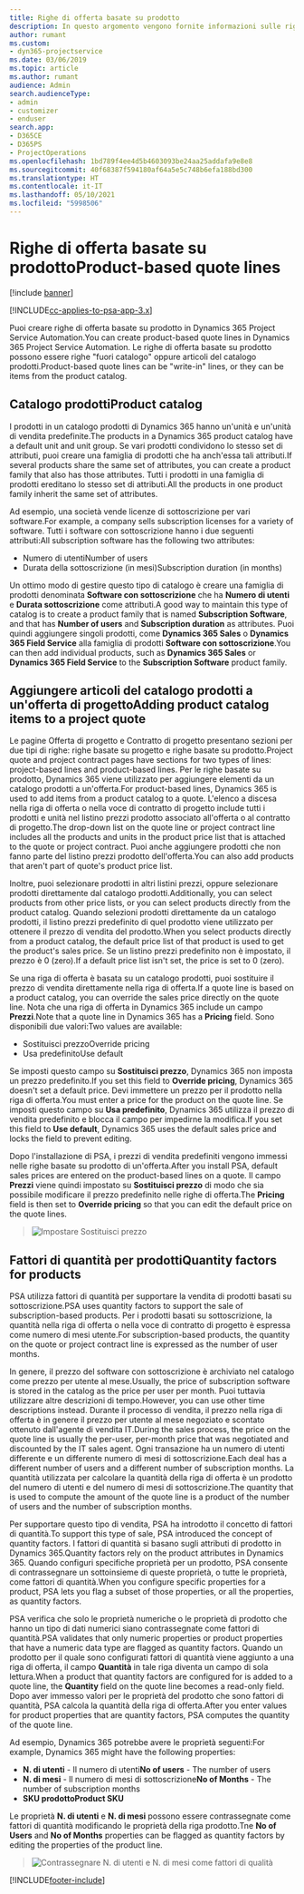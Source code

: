```yaml
---
title: Righe di offerta basate su prodotto
description: In questo argomento vengono fornite informazioni sulle righe di offerta basate su prodotto.
author: rumant
ms.custom:
- dyn365-projectservice
ms.date: 03/06/2019
ms.topic: article
ms.author: rumant
audience: Admin
search.audienceType:
- admin
- customizer
- enduser
search.app:
- D365CE
- D365PS
- ProjectOperations
ms.openlocfilehash: 1bd789f4ee4d5b4603093be24aa25addafa9e8e8
ms.sourcegitcommit: 40f68387f594180af64a5e5c748b6efa188bd300
ms.translationtype: HT
ms.contentlocale: it-IT
ms.lasthandoff: 05/10/2021
ms.locfileid: "5998506"
---
```

# <a name="product-based-quote-lines"></a><span data-ttu-id="fb5ef-103">Righe di offerta basate su prodotto</span><span class="sxs-lookup"><span data-stu-id="fb5ef-103">Product-based quote lines</span></span>

[!include [banner](../includes/psa-now-project-operations.md)]

[!INCLUDE[cc-applies-to-psa-app-3.x](../includes/cc-applies-to-psa-app-3x.md)]


<span data-ttu-id="fb5ef-104">Puoi creare righe di offerta basate su prodotto in Dynamics 365 Project Service Automation.</span><span class="sxs-lookup"><span data-stu-id="fb5ef-104">You can create product-based quote lines in Dynamics 365 Project Service Automation.</span></span> <span data-ttu-id="fb5ef-105">Le righe di offerta basate su prodotto possono essere righe "fuori catalogo" oppure articoli del catalogo prodotti.</span><span class="sxs-lookup"><span data-stu-id="fb5ef-105">Product-based quote lines can be "write-in" lines, or they can be items from the product catalog.</span></span>

## <a name="product-catalog"></a><span data-ttu-id="fb5ef-106">Catalogo prodotti</span><span class="sxs-lookup"><span data-stu-id="fb5ef-106">Product catalog</span></span>

<span data-ttu-id="fb5ef-107">I prodotti in un catalogo prodotti di Dynamics 365 hanno un'unità e un'unità di vendita predefinite.</span><span class="sxs-lookup"><span data-stu-id="fb5ef-107">The products in a Dynamics 365 product catalog have a default unit and unit group.</span></span> <span data-ttu-id="fb5ef-108">Se vari prodotti condividono lo stesso set di attributi, puoi creare una famiglia di prodotti che ha anch'essa tali attributi.</span><span class="sxs-lookup"><span data-stu-id="fb5ef-108">If several products share the same set of attributes, you can create a product family that also has those attributes.</span></span> <span data-ttu-id="fb5ef-109">Tutti i prodotti in una famiglia di prodotti ereditano lo stesso set di attributi.</span><span class="sxs-lookup"><span data-stu-id="fb5ef-109">All the products in one product family inherit the same set of attributes.</span></span>

<span data-ttu-id="fb5ef-110">Ad esempio, una società vende licenze di sottoscrizione per vari software.</span><span class="sxs-lookup"><span data-stu-id="fb5ef-110">For example, a company sells subscription licenses for a variety of software.</span></span> <span data-ttu-id="fb5ef-111">Tutti i software con sottoscrizione hanno i due seguenti attributi:</span><span class="sxs-lookup"><span data-stu-id="fb5ef-111">All subscription software has the following two attributes:</span></span>

- <span data-ttu-id="fb5ef-112">Numero di utenti</span><span class="sxs-lookup"><span data-stu-id="fb5ef-112">Number of users</span></span> 
- <span data-ttu-id="fb5ef-113">Durata della sottoscrizione (in mesi)</span><span class="sxs-lookup"><span data-stu-id="fb5ef-113">Subscription duration (in months)</span></span>

<span data-ttu-id="fb5ef-114">Un ottimo modo di gestire questo tipo di catalogo è creare una famiglia di prodotti denominata **Software con sottoscrizione** che ha **Numero di utenti** e **Durata sottoscrizione** come attributi.</span><span class="sxs-lookup"><span data-stu-id="fb5ef-114">A good way to maintain this type of catalog is to create a product family that is named **Subscription Software**, and that has **Number of users** and **Subscription duration** as attributes.</span></span> <span data-ttu-id="fb5ef-115">Puoi quindi aggiungere singoli prodotti, come **Dynamics 365 Sales** o **Dynamics 365 Field Service** alla famiglia di prodotti **Software con sottoscrizione**.</span><span class="sxs-lookup"><span data-stu-id="fb5ef-115">You can then add individual products, such as **Dynamics 365 Sales** or **Dynamics 365 Field Service** to the **Subscription Software** product family.</span></span>

## <a name="adding-product-catalog-items-to-a-project-quote"></a><span data-ttu-id="fb5ef-116">Aggiungere articoli del catalogo prodotti a un'offerta di progetto</span><span class="sxs-lookup"><span data-stu-id="fb5ef-116">Adding product catalog items to a project quote</span></span>

<span data-ttu-id="fb5ef-117">Le pagine Offerta di progetto e Contratto di progetto presentano sezioni per due tipi di righe: righe basate su progetto e righe basate su prodotto.</span><span class="sxs-lookup"><span data-stu-id="fb5ef-117">Project quote and project contract pages have sections for two types of lines: project-based lines and product-based lines.</span></span> <span data-ttu-id="fb5ef-118">Per le righe basate su prodotto, Dynamics 365 viene utilizzato per aggiungere elementi da un catalogo prodotti a un'offerta.</span><span class="sxs-lookup"><span data-stu-id="fb5ef-118">For product-based lines, Dynamics 365 is used to add items from a product catalog to a quote.</span></span> <span data-ttu-id="fb5ef-119">L'elenco a discesa nella riga di offerta o nella voce di contratto di progetto include tutti i prodotti e unità nel listino prezzi prodotto associato all'offerta o al contratto di progetto.</span><span class="sxs-lookup"><span data-stu-id="fb5ef-119">The drop-down list on the quote line or project contract line includes all the products and units in the product price list that is attached to the quote or project contract.</span></span> <span data-ttu-id="fb5ef-120">Puoi anche aggiungere prodotti che non fanno parte del listino prezzi prodotto dell'offerta.</span><span class="sxs-lookup"><span data-stu-id="fb5ef-120">You can also add products that aren't part of quote's product price list.</span></span>

<span data-ttu-id="fb5ef-121">Inoltre, puoi selezionare prodotti in altri listini prezzi, oppure selezionare prodotti direttamente dal catalogo prodotti.</span><span class="sxs-lookup"><span data-stu-id="fb5ef-121">Additionally, you can select products from other price lists, or you can select products directly from the product catalog.</span></span> <span data-ttu-id="fb5ef-122">Quando selezioni prodotti direttamente da un catalogo prodotti, il listino prezzi predefinito di quel prodotto viene utilizzato per ottenere il prezzo di vendita del prodotto.</span><span class="sxs-lookup"><span data-stu-id="fb5ef-122">When you select products directly from a product catalog, the default price list of that product is used to get the product's sales price.</span></span> <span data-ttu-id="fb5ef-123">Se un listino prezzi predefinito non è impostato, il prezzo è 0 (zero).</span><span class="sxs-lookup"><span data-stu-id="fb5ef-123">If a default price list isn't set, the price is set to 0 (zero).</span></span>

<span data-ttu-id="fb5ef-124">Se una riga di offerta è basata su un catalogo prodotti, puoi sostituire il prezzo di vendita direttamente nella riga di offerta.</span><span class="sxs-lookup"><span data-stu-id="fb5ef-124">If a quote line is based on a product catalog, you can override the sales price directly on the quote line.</span></span> <span data-ttu-id="fb5ef-125">Nota che una riga di offerta in Dynamics 365 include un campo **Prezzi**.</span><span class="sxs-lookup"><span data-stu-id="fb5ef-125">Note that a quote line in Dynamics 365 has a **Pricing** field.</span></span> <span data-ttu-id="fb5ef-126">Sono disponibili due valori:</span><span class="sxs-lookup"><span data-stu-id="fb5ef-126">Two values are available:</span></span>

- <span data-ttu-id="fb5ef-127">Sostituisci prezzo</span><span class="sxs-lookup"><span data-stu-id="fb5ef-127">Override pricing</span></span>  
- <span data-ttu-id="fb5ef-128">Usa predefinito</span><span class="sxs-lookup"><span data-stu-id="fb5ef-128">Use default</span></span>

<span data-ttu-id="fb5ef-129">Se imposti questo campo su **Sostituisci prezzo**, Dynamics 365 non imposta un prezzo predefinito.</span><span class="sxs-lookup"><span data-stu-id="fb5ef-129">If you set this field to **Override pricing**, Dynamics 365 doesn't set a default price.</span></span> <span data-ttu-id="fb5ef-130">Devi immettere un prezzo per il prodotto nella riga di offerta.</span><span class="sxs-lookup"><span data-stu-id="fb5ef-130">You must enter a price for the product on the quote line.</span></span> <span data-ttu-id="fb5ef-131">Se imposti questo campo su **Usa predefinito**, Dynamics 365 utilizza il prezzo di vendita predefinito e blocca il campo per impedirne la modifica.</span><span class="sxs-lookup"><span data-stu-id="fb5ef-131">If you set this field to **Use default**, Dynamics 365 uses the default sales price and locks the field to prevent editing.</span></span>

<span data-ttu-id="fb5ef-132">Dopo l'installazione di PSA, i prezzi di vendita predefiniti vengono immessi nelle righe basate su prodotto di un'offerta.</span><span class="sxs-lookup"><span data-stu-id="fb5ef-132">After you install PSA, default sales prices are entered on the product-based lines on a quote.</span></span> <span data-ttu-id="fb5ef-133">Il campo **Prezzi** viene quindi impostato su **Sostituisci prezzo** di modo che sia possibile modificare il prezzo predefinito nelle righe di offerta.</span><span class="sxs-lookup"><span data-stu-id="fb5ef-133">The **Pricing** field is then set to **Override pricing** so that you can edit the default price on the quote lines.</span></span>

> ![Impostare Sostituisci prezzo](media/basic-guide-10.png)
 
## <a name="quantity-factors-for-products"></a><span data-ttu-id="fb5ef-135">Fattori di quantità per prodotti</span><span class="sxs-lookup"><span data-stu-id="fb5ef-135">Quantity factors for products</span></span>

<span data-ttu-id="fb5ef-136">PSA utilizza fattori di quantità per supportare la vendita di prodotti basati su sottoscrizione.</span><span class="sxs-lookup"><span data-stu-id="fb5ef-136">PSA uses quantity factors to support the sale of subscription-based products.</span></span> <span data-ttu-id="fb5ef-137">Per i prodotti basati su sottoscrizione, la quantità nella riga di offerta o nella voce di contratto di progetto è espressa come numero di mesi utente.</span><span class="sxs-lookup"><span data-stu-id="fb5ef-137">For subscription-based products, the quantity on the quote or project contract line is expressed as the number of user months.</span></span>

<span data-ttu-id="fb5ef-138">In genere, il prezzo del software con sottoscrizione è archiviato nel catalogo come prezzo per utente al mese.</span><span class="sxs-lookup"><span data-stu-id="fb5ef-138">Usually, the price of subscription software is stored in the catalog as the price per user per month.</span></span> <span data-ttu-id="fb5ef-139">Puoi tuttavia utilizzare altre descrizioni di tempo.</span><span class="sxs-lookup"><span data-stu-id="fb5ef-139">However, you can use other time descriptions instead.</span></span> <span data-ttu-id="fb5ef-140">Durante il processo di vendita, il prezzo nella riga di offerta è in genere il prezzo per utente al mese negoziato e scontato ottenuto dall'agente di vendita IT.</span><span class="sxs-lookup"><span data-stu-id="fb5ef-140">During the sales process, the price on the quote line is usually the per-user, per-month price that was negotiated and discounted by the IT sales agent.</span></span> <span data-ttu-id="fb5ef-141">Ogni transazione ha un numero di utenti differente e un differente numero di mesi di sottoscrizione.</span><span class="sxs-lookup"><span data-stu-id="fb5ef-141">Each deal has a different number of users and a different number of subscription months.</span></span> <span data-ttu-id="fb5ef-142">La quantità utilizzata per calcolare la quantità della riga di offerta è un prodotto del numero di utenti e del numero di mesi di sottoscrizione.</span><span class="sxs-lookup"><span data-stu-id="fb5ef-142">The quantity that is used to compute the amount of the quote line is a product of the number of users and the number of subscription months.</span></span>

<span data-ttu-id="fb5ef-143">Per supportare questo tipo di vendita, PSA ha introdotto il concetto di fattori di quantità.</span><span class="sxs-lookup"><span data-stu-id="fb5ef-143">To support this type of sale, PSA introduced the concept of quantity factors.</span></span> <span data-ttu-id="fb5ef-144">I fattori di quantità si basano sugli attributi di prodotto in Dynamics 365.</span><span class="sxs-lookup"><span data-stu-id="fb5ef-144">Quantity factors rely on the product attributes in Dynamics 365.</span></span> <span data-ttu-id="fb5ef-145">Quando configuri specifiche proprietà per un prodotto, PSA consente di contrassegnare un sottoinsieme di queste proprietà, o tutte le proprietà, come fattori di quantità.</span><span class="sxs-lookup"><span data-stu-id="fb5ef-145">When you configure specific properties for a product, PSA lets you flag a subset of those properties, or all the properties, as quantity factors.</span></span>

<span data-ttu-id="fb5ef-146">PSA verifica che solo le proprietà numeriche o le proprietà di prodotto che hanno un tipo di dati numerici siano contrassegnate come fattori di quantità.</span><span class="sxs-lookup"><span data-stu-id="fb5ef-146">PSA validates that only numeric properties or product properties that have a numeric data type are flagged as quantity factors.</span></span> <span data-ttu-id="fb5ef-147">Quando un prodotto per il quale sono configurati fattori di quantità viene aggiunto a una riga di offerta, il campo **Quantità** in tale riga diventa un campo di sola lettura.</span><span class="sxs-lookup"><span data-stu-id="fb5ef-147">When a product that quantity factors are configured for is added to a quote line, the **Quantity** field on the quote line becomes a read-only field.</span></span> <span data-ttu-id="fb5ef-148">Dopo aver immesso valori per le proprietà del prodotto che sono fattori di quantità, PSA calcola la quantità della riga di offerta.</span><span class="sxs-lookup"><span data-stu-id="fb5ef-148">After you enter values for product properties that are quantity factors, PSA computes the quantity of the quote line.</span></span>

<span data-ttu-id="fb5ef-149">Ad esempio, Dynamics 365 potrebbe avere le proprietà seguenti:</span><span class="sxs-lookup"><span data-stu-id="fb5ef-149">For example, Dynamics 365 might have the following properties:</span></span> 

- <span data-ttu-id="fb5ef-150">**N. di utenti** - Il numero di utenti</span><span class="sxs-lookup"><span data-stu-id="fb5ef-150">**No of users** - The number of users</span></span> 
- <span data-ttu-id="fb5ef-151">**N. di mesi** - Il numero di mesi di sottoscrizione</span><span class="sxs-lookup"><span data-stu-id="fb5ef-151">**No of Months** - The number of subscription months</span></span>
- <span data-ttu-id="fb5ef-152">**SKU prodotto**</span><span class="sxs-lookup"><span data-stu-id="fb5ef-152">**Product SKU**</span></span> 

<span data-ttu-id="fb5ef-153">Le proprietà **N. di utenti** e **N. di mesi** possono essere contrassegnate come fattori di quantità modificando le proprietà della riga prodotto.</span><span class="sxs-lookup"><span data-stu-id="fb5ef-153">Tne **No of Users** and **No of Months** properties can be flagged as quantity factors by editing the properties of the product line.</span></span> 

> ![Contrassegnare N. di utenti e N. di mesi come fattori di qualità](media/basic-guide-11.png)
 


[!INCLUDE[footer-include](../includes/footer-banner.md)]